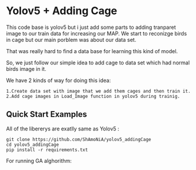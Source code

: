 
# Yolov5 + Adding Cage

This code base is yolov5 but i just add some parts to adding tranparet image to our train data for increasing our MAP.
We start to reconizge birds in cage but our main porblem was about our data set.

That was really hard to find a data base for learning this kind of model.

So, we just follow our simple idea to add cage to data set which had normal birds image in it.

We have 2 kinds of way for doing this idea:

    1.Create data set with image that we add them cages and then train it.
    2.Add cage images in Load_Image function in yolov5 during trainig.

## Quick Start Examples
All of the libererys are exatlly same as Yolov5 :
```
git clone https://github.com/ShAmoNiA/yolov5_addingCage
cd yolov5_addingCage
pip install -r requirements.txt
```
For running GA alghorithm: 

```

```



